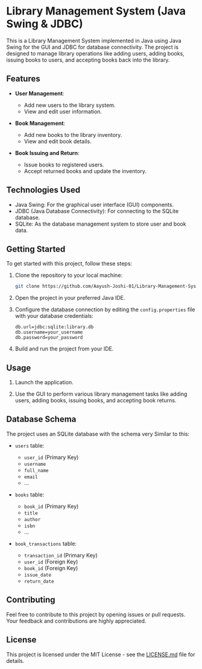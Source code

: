 # Library Management System (Java Swing & JDBC)

This is a Library Management System implemented in Java using Java Swing for the GUI and JDBC for database connectivity. The project is designed to manage library operations like adding users, adding books, issuing books to users, and accepting books back into the library.

## Features

- **User Management**:
  - Add new users to the library system.
  - View and edit user information.

- **Book Management**:
  - Add new books to the library inventory.
  - View and edit book details.

- **Book Issuing and Return**:
  - Issue books to registered users.
  - Accept returned books and update the inventory.

## Technologies Used

- Java Swing: For the graphical user interface (GUI) components.
- JDBC (Java Database Connectivity): For connecting to the SQLite database.
- SQLite: As the database management system to store user and book data.

## Getting Started

To get started with this project, follow these steps:

1. Clone the repository to your local machine:

   ```bash
   git clone https://github.com/Aayush-Joshi-01/Library-Management-System.git

2. Open the project in your preferred Java IDE.

3. Configure the database connection by editing the `config.properties` file with your database credentials:

   ```properties
   db.url=jdbc:sqlite:library.db
   db.username=your_username
   db.password=your_password
   ```

4. Build and run the project from your IDE.

## Usage

1. Launch the application.

2. Use the GUI to perform various library management tasks like adding users, adding books, issuing books, and accepting book returns.

## Database Schema

The project uses an SQLite database with the schema very Similar to this:

- `users` table:
  - `user_id` (Primary Key)
  - `username`
  - `full_name`
  - `email`
  - ...

- `books` table:
  - `book_id` (Primary Key)
  - `title`
  - `author`
  - `isbn`
  - ...

- `book_transactions` table:
  - `transaction_id` (Primary Key)
  - `user_id` (Foreign Key)
  - `book_id` (Foreign Key)
  - `issue_date`
  - `return_date`

## Contributing

Feel free to contribute to this project by opening issues or pull requests. Your feedback and contributions are highly appreciated.

## License

This project is licensed under the MIT License - see the [LICENSE.md](LICENSE.md) file for details.
